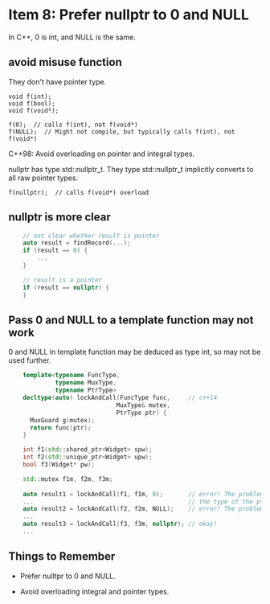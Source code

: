 # Item 8: Prefer nullptr to 0 and NULL

In C++, 0 is int, and NULL is the same.

## avoid misuse function

They don't have pointer type.

    void f(int);
    void f(bool);
    void f(void*);

    f(0);  // calls f(int), not f(void*)
    f(NULL);  // Might not compile, but typically calls f(int), not f(void*)

C++98: Avoid overloading on pointer and integral types.

nullptr has type std::nullptr_t. They type std::nullptr_t implicitly converts to all raw pointer types.
    
    f(nullptr);  // calls f(void*) overload

## nullptr is more clear
``` c++
    // not clear whether result is pointer
    auto result = findRecord(...);
    if (result == 0) {
        ...
    }

    // result is a pointer
    if (result == nullptr) {
    }
```
## Pass 0 and NULL to a template function may not work

0 and NULL in template function may be deduced as type int, so may not be used further.
```c++
    template<typename FuncType,
             typename MuxType,
             typename PtrType>
    decltype(auto) lockAndCall(FuncType func,     // c++14
                              MuxType& mutex,
                              PtrType ptr) {
      MuxGuard g(mutex);
      return func(ptr);
    }

    int f1(std::shared_ptr<Widget> spw);
    int f2(std::unique_ptr<Widget> upw);
    bool f3(Widget* pw);

    std::mutex f1m, f2m, f3m;
    
    auto result1 = lockAndCall(f1, f1m, 0);       // error! The problem is that when 0 is passed ot **lockAndCall**,the type of 0 is always **int**,that's also 
    ...                                           // the type of the ptr,so that's not compatible with the **std::shared_ptr<Widget>** parameter that f1 expects.
    auto result2 = lockAndCall(f2, f2m, NULL);    // error! The problem is essentially the same.
    ...
    auto result3 = lockAndCall(f3, f3m, nullptr); // okay!
    ...
```

## Things to Remember

* Prefer nulltpr to 0 and NULL.

* Avoid overloading integral and pointer types.
